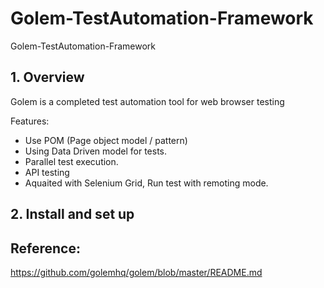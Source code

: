 # Golem-TestAutomation-Framework
Golem-TestAutomation-Framework

## 1. Overview

Golem is a completed test automation tool for web browser testing

Features:

+ Use POM (Page object model / pattern)
+ Using Data Driven model for tests.
+ Parallel test execution.
+ API testing
+ Aquaited with Selenium Grid, Run test with remoting mode.


## 2. Install and set up

## Reference:
https://github.com/golemhq/golem/blob/master/README.md
